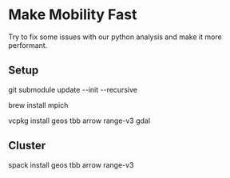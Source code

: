 # Make Mobility Fast
Try to fix some issues with our python analysis and make it more performant.

## Setup
git submodule update --init --recursive

brew install mpich

vcpkg install geos tbb arrow range-v3 gdal

## Cluster
spack install geos tbb arrow range-v3

